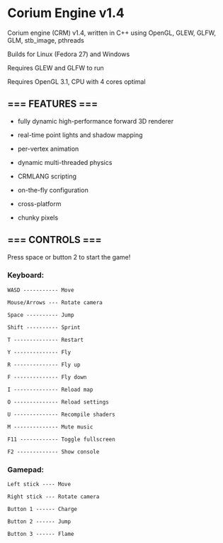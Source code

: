 # Corium Engine v1.4

Corium engine (CRM) v1.4, written in C++ using OpenGL,
GLEW, GLFW, GLM, stb_image, pthreads

Builds for Linux (Fedora 27) and Windows

Requires GLEW and GLFW to run

Requires OpenGL 3.1, CPU with 4 cores optimal

## === FEATURES ===

- fully dynamic high-performance forward 3D renderer

- real-time point lights and shadow mapping

- per-vertex animation

- dynamic multi-threaded physics

- CRMLANG scripting

- on-the-fly configuration

- cross-platform

- chunky pixels

## === CONTROLS ===

Press space or button 2 to start the game!

### Keyboard:

```
WASD ----------- Move

Mouse/Arrows --- Rotate camera

Space ---------- Jump

Shift ---------- Sprint

T -------------- Restart

Y -------------- Fly

R -------------- Fly up

F -------------- Fly down

I -------------- Reload map

O -------------- Reload settings

U -------------- Recompile shaders

M -------------- Mute music

F11 ------------ Toggle fullscreen

F2 ------------- Show console
```

### Gamepad:

```
Left stick ---- Move

Right stick --- Rotate camera

Button 1 ------ Charge

Button 2 ------ Jump

Button 3 ------ Flame
```
